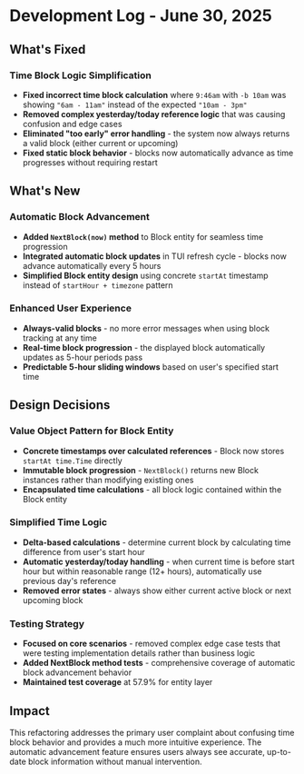 # Development Log - June 30, 2025

## What's Fixed

### Time Block Logic Simplification
- **Fixed incorrect time block calculation** where `9:46am` with `-b 10am` was showing `"6am - 11am"` instead of the expected `"10am - 3pm"`
- **Removed complex yesterday/today reference logic** that was causing confusion and edge cases
- **Eliminated "too early" error handling** - the system now always returns a valid block (either current or upcoming)
- **Fixed static block behavior** - blocks now automatically advance as time progresses without requiring restart

## What's New

### Automatic Block Advancement
- **Added `NextBlock(now)` method** to Block entity for seamless time progression
- **Integrated automatic block updates** in TUI refresh cycle - blocks now advance automatically every 5 hours
- **Simplified Block entity design** using concrete `startAt` timestamp instead of `startHour + timezone` pattern

### Enhanced User Experience
- **Always-valid blocks** - no more error messages when using block tracking at any time
- **Real-time block progression** - the displayed block automatically updates as 5-hour periods pass
- **Predictable 5-hour sliding windows** based on user's specified start time

## Design Decisions

### Value Object Pattern for Block Entity
- **Concrete timestamps over calculated references** - Block now stores `startAt time.Time` directly
- **Immutable block progression** - `NextBlock()` returns new Block instances rather than modifying existing ones
- **Encapsulated time calculations** - all block logic contained within the Block entity

### Simplified Time Logic
- **Delta-based calculations** - determine current block by calculating time difference from user's start hour
- **Automatic yesterday/today handling** - when current time is before start hour but within reasonable range (12+ hours), automatically use previous day's reference
- **Removed error states** - always show either current active block or next upcoming block

### Testing Strategy
- **Focused on core scenarios** - removed complex edge case tests that were testing implementation details rather than business logic
- **Added NextBlock method tests** - comprehensive coverage of automatic block advancement behavior
- **Maintained test coverage** at 57.9% for entity layer

## Impact

This refactoring addresses the primary user complaint about confusing time block behavior and provides a much more intuitive experience. The automatic advancement feature ensures users always see accurate, up-to-date block information without manual intervention.
